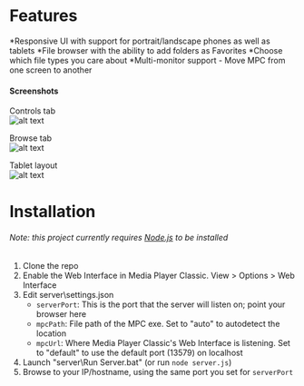 Features
========
*Responsive UI with support for portrait/landscape phones as well as tablets
*File browser with the ability to add folders as Favorites
*Choose which file types you care about
*Multi-monitor support - Move MPC from one screen to another

#### Screenshots
Controls tab
<br />
![alt text](http://i.imgur.com/HtgsgkJ.png "Controls tab - phone in portrait orientation")

Browse tab
<br />
![alt text](http://i.imgur.com/8LCp9Oy.png "File browser")

Tablet layout
<br />
![alt text](http://i.imgur.com/yxJ6ek0.png "Tablet layout")


Installation
============

###### Note: this project currently requires [Node.js](http://nodejs.org) to be installed

1. Clone the repo
2. Enable the Web Interface in Media Player Classic. View > Options > Web Interface
3. Edit server\settings.json
	* `serverPort`: This is the port that the server will listen on; point your browser here
	* `mpcPath`: File path of the MPC exe. Set to "auto" to autodetect the location
	* `mpcUrl`: Where Media Player Classic's Web Interface is listening. Set to "default" to use the default port (13579) on localhost
4. Launch "server\Run Server.bat" (or run `node server.js`)
5. Browse to your IP/hostname, using the same port you set for `serverPort`
